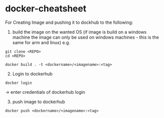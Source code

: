 # docker-cheatsheet


For Creating Image and pushing it to dockhub to the following:

1. build the image on the wanted OS (if image is build on a windows machine the image can only be used on windows machines - this is the same for arm and linux)
e.g. 
```
git clone <REPO>
cd <REPO>
```
```
docker build . -t <dockername>/<imagename>:<tag>
```
2. Login to dockerhub
```
docker login
```
-> enter credentials of dockerhub login


3. push image to dockerhub

```
docker push <dockername>/<imagename>:<tag>
```
